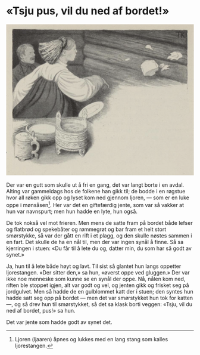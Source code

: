 # «Tsju pus, vil du ned af bordet!»

![Matbord](./tpnab1.png)

Der var en gutt som skulle ut å fri en gang, det var langt borte i en avdal. Alting var gammeldags hos de folkene han gikk til; de bodde i en røgstue hvor all røken gikk opp og lyset kom ned gjennom ljoren, — som er en luke oppe i mønsåsen[^1]. Her var det en giftefærdig jente, som var så vakker at hun var navnspurt; men hun hadde en lyte, hun også.

De tok nokså vel mot frieren. Men mens de satte fram på bordet både lefser og flatbrød og spekebåter og rømmegrøt og bar fram et helt stort smørstykke, så var der gått en rift i et plagg, og den skulle nøstes sammen i en fart. Det skulle de ha en nål til, men der var ingen synål å finne. Så sa kjerringen i stuen: «Du får til å lete du og, datter min, du som har så godt av synet.»

Ja, hun til å lete både høyt og lavt. Til sist så glantet hun langs oppetter ljorestangen. «Der sitter den,» sa hun, «øverst oppe ved gluggen.» Der var ikke noe menneske som kunne se en synål der oppe. Nå, nålen kom ned, riften ble stoppet igjen, alt var godt og vel, og jenten gikk og frisket seg på jordgulvet. Men så hadde de en gulblommet katt der i stuen; den syntes hun hadde satt seg opp på bordet — men det var smørstykket hun tok for katten —, og så drev hun til smørstykket, så det sa klask borti veggen: «Tsju, vil du ned af bordet, pus!» sa hun.

Det var jente som hadde godt av synet det.

[^1]: Ljoren (ljaaren) åpnes og lukkes med en lang stang som kalles ljorestangen.

